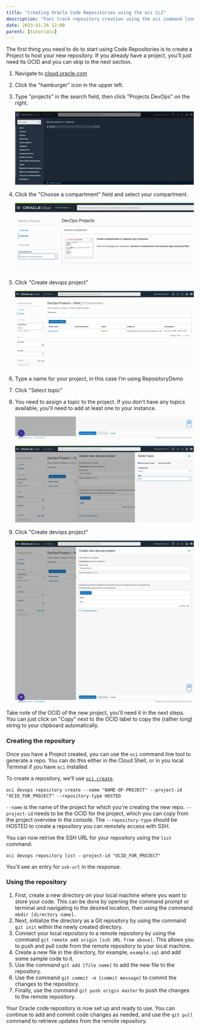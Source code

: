 ```yaml
---
title: "Creating Oracle Code Repositories using the oci CLI"
description: "Fast track repository creation using the oci command line tool."
date: 2023-01-26 12:00
parent: [tutorials]
---
```

The first thing you need to do to start using Code Repositories is to create a Project to host your new repository. If you already have a project, you'll just need its OCID and you can skip to the next section.

1. Navigate to [cloud.oracle.com][1]
2. Click the "hamburger" icon in the upper left.
3. Type "projects" in the search field, then click "Projects DevOps" on the right.

	![Screenshot of: Type "projects" in the search field, then click "Projects DevOps" on the right.][3]
4. Click the "Choose a compartment" field and select your compartment.

	![Screenshot of: Click the "Choose a compartment" field and select your compartment.][4]

5. Click "Create devops project"

	![Screenshot of: Click "Create devops project"][5]
6. Type a name for your project, in this case I'm using RepositoryDemo

7. Click "Select topic"

8. You need to assign a topic to the project. If you don't have any topics available, you'll need to add at least one to your instance.
	
	![Screenshot of: Click "Select topic"][6]

	![Select topic][7]
9. Click "Create devops project"

	![Screenshot of: Click "Create devops project"][8]  


[1]: https://cloud.oracle.com/
[2]: assets/code-repo-step1.jpg
[3]: assets/code-repo-step2.jpg
[4]: assets/code-repo-step3.jpg
[5]: assets/code-repo-step4.jpg
[6]: assets/code-repo-step5.jpg
[7]: assets/code-repo-step6.jpg
[8]: assets/code-repo-step7.jpg

Take note of the OCID of the new project, you'll need it in the next steps. You can just click on "Copy" next to the OCID label to copy the (rather long) string to your clipboard automatically.

### Creating the repository

Once you have a Project created, you can use the `oci` command line tool to generate a repo. You can do this either in the Cloud Shell, or in you local Terminal if you have `oci` installed.

To create a repository, we'll use [`oci create`](https://docs.oracle.com/iaas/tools/oci-cli/latest/oci_cli_docs/cmdref/devops/repository/create.html).

	oci devops repository create --name "NAME-OF-PROJECT" --project-id "OCID_FOR_PROJECT" --repository-type HOSTED

`--name` is the name of the project for which you're creating the new repo. `--project-id` needs to be the OCID for the project, which you can copy from the project overview in the console. The `--repository-type` should be HOSTED to create a repository you can remotely access with SSH.

You can now retrive the SSH URL for your repository using the `list` command:

	oci devops repository list --project-id "OCID_FOR_PROJECT"

You'll see an entry for `ssh-url` in the response.

### Using the repository

1. First, create a new directory on your local machine where you want to store your code. This can be done by opening the command prompt or terminal and navigating to the desired location, then using the command `mkdir [directory name].`
2. Next, initialize the directory as a Git repository by using the command `git init` within the newly created directory.
3. Connect your local repository to a remote repository by using the command `git remote add origin [ssh URL from above]`. This allows you to push and pull code from the remote repository to your local machine.
4. Create a new file in the directory, for example, `example.sql` and add some sample code to it.
5. Use the command `git add [file name]` to add the new file to the repository.
6. Use the command `git commit -m [commit message]` to commit the changes to the repository.
7. Finally, use the command `git push origin master` to push the changes to the remote repository.

Your Oracle code repository is now set up and ready to use. You can continue to add and commit code changes as needed, and use the `git pull` command to retrieve updates from the remote repository.
